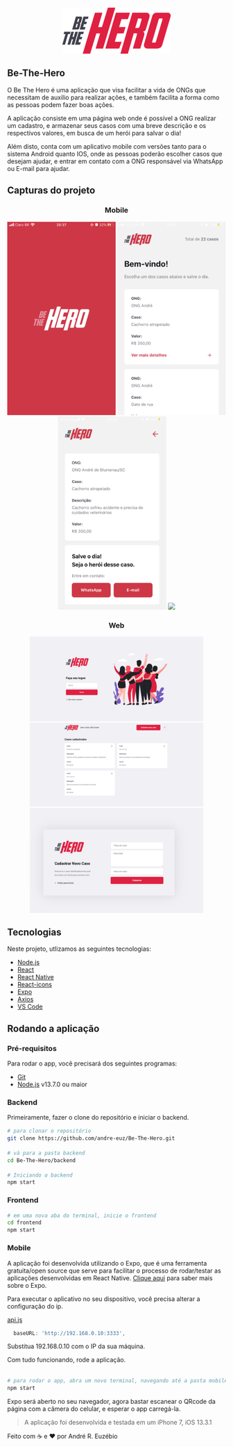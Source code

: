 <p align="center">
  <img src="./frontend/src/assets/logo.svg" width="250"/>
</p>  

## Be-The-Hero
O Be The Hero é uma aplicação que visa facilitar a vida de ONGs que necessitam de auxilio para realizar ações, e também facilita a forma como as pessoas podem fazer boas ações.

A aplicação consiste em uma página web onde é possível a ONG realizar um cadastro, e armazenar seus casos com uma breve descrição e os respectivos valores, em busca de um herói para salvar o dia!

Além disto, conta com um aplicativo mobile com versões tanto para o sistema Android quanto IOS, onde as pessoas poderão escolher casos que desejam ajudar, e entrar em contato com a ONG responsável via WhatsApp ou E-mail para ajudar.

## Capturas do projeto
<div align="center">
  <h3> Mobile </h3>
 </div>
<p align="center">  
  <img src="./ScreenShots App/Mobile Load screen.PNG" width="250">
  <img src="./ScreenShots App/Mobile Cases.PNG" width="250">
  <img src="./ScreenShots App/Mobile Details.PNG" width="250">
  <img src="./ScreenShots App/Mobile-Gif.gif" width="250">
</p>  
<div align="center">
  <h3> Web </h3>
 </div>
<p align="center">  
  <img src="./ScreenShots App/Web Logon.png" width="400">
  <img src="./ScreenShots App/Web Cases.png" width="400">
  <img src="./ScreenShots App/Web New Incidents.png" width="400">
</p>  
 
## Tecnologias

Neste projeto, utlizamos as seguintes tecnologias:

- [Node.js](https://nodejs.org/en/)
- [React](https://reactjs.org)
- [React Native](https://facebook.github.io/react-native/)
- [React-icons](https://react-icons.netlify.com/)
- [Expo](https://expo.io/)
- [Axios](https://github.com/axios/axios)
- [VS Code](https://code.visualstudio.com/)


## Rodando a aplicação

### Pré-requisitos

Para rodar o app, você precisará dos seguintes programas:
* [Git](https://git-scm.com)
* [Node.js](https://nodejs.org/) v13.7.0 ou maior

### Backend

Primeiramente, fazer o clone do repositório e iniciar o backend.

```bash
# para clonar o repositório
git clone https://github.com/andre-euz/Be-The-Hero.git

# vá para a pasta backend
cd Be-The-Hero/backend

# Iniciando o backend
npm start
```

### Frontend

```bash
# em uma nova aba do terminal, inicie o frontend
cd frontend
npm start
```

### Mobile

A aplicação foi desenvolvida utilizando o Expo, que é uma ferramenta gratuita/open source que serve para facilitar o processo de rodar/testar as aplicações desenvolvidas em React Native. [Clique aqui](https://expo.io/learn) para saber mais sobre o Expo.


Para executar o aplicativo no seu dispositivo, você precisa alterar a configuração do ip.

[api.js](https://github.com/andre-euz/Be-The-Hero/blob/master/mobile/src/services/api.js)
```javascript
  baseURL: 'http://192.168.0.10:3333',
```
Substitua 192.168.0.10 com o IP da sua máquina.

Com tudo funcionando, rode a aplicação.

```bash

# para rodar o app, abra um novo terminal, navegando até a pasta mobile da aplicação, e execute 
npm start
```
Expo será aberto no seu navegador, agora bastar escanear o QRcode da página com a câmera do celular, e esperar o app carregá-la.

> A aplicação foi desenvolvida e testada em um iPhone 7, iOS 13.3.1

Feito com :coffee: e :heart: por André R. Euzébio

